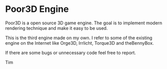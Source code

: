 # Poor3D Engine
Poor3D is a open source 3D game engine. The goal is to implement modern rendering technique and make it easy to be used.

This is the third engine made on my own. I refer to some of the existing engine on the Internet like Orge3D, Irrlicht, Torque3D and theBennyBox.

If there are some bugs or unnecessary code feel free to report.

Tim